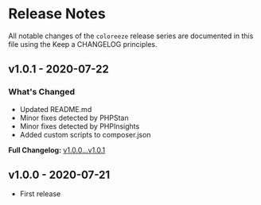 # Release Notes

All notable changes of the `coloreeze` release series are documented in this file using the Keep a CHANGELOG principles.

## v1.0.1 - 2020-07-22

### What's Changed

- Updated README.md
- Minor fixes detected by PHPStan
- Minor fixes detected by PHPInsights
- Added custom scripts to composer.json

**Full Changelog:** [v1.0.0...v1.0.1](https://github.com/fonil/coloreeze/compare/v1.0.0...v1.0.1)

## v1.0.0 - 2020-07-21

- First release
